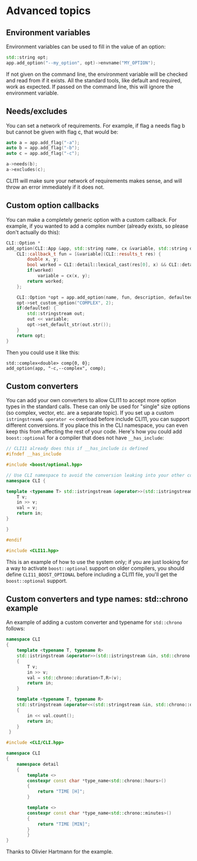 # Advanced topics


## Environment variables

Environment variables can be used to fill in the value of an option:

```cpp
std::string opt;
app.add_option("--my_option", opt)->envname("MY_OPTION");
```
If not given on the command line, the environment variable will be checked and read from if it exists. All the standard tools, like default and required, work as expected.
If passed on the command line, this will ignore the environment variable.

## Needs/excludes

You can set a network of requirements. For example, if flag a needs flag b but cannot be given with flag c, that would be:

```cpp
auto a = app.add_flag("-a");
auto b = app.add_flag("-b");
auto c = app.add_flag("-c");

a->needs(b);
a->excludes(c);
```

CLI11 will make sure your network of requirements makes sense, and will throw an error immediately if it does not.

## Custom option callbacks

You can make a completely generic option with a custom callback. For example, if you wanted to add a complex number (already exists, so please don't actually do this):

```cpp
CLI::Option *
add_option(CLI::App &app, std::string name, cx &variable, std::string description = "", bool defaulted = false) {
    CLI::callback_t fun = [&variable](CLI::results_t res) {
        double x, y;
        bool worked = CLI::detail::lexical_cast(res[0], x) && CLI::detail::lexical_cast(res[1], y);
        if(worked)
            variable = cx(x, y);
        return worked;
    };

    CLI::Option *opt = app.add_option(name, fun, description, defaulted);
    opt->set_custom_option("COMPLEX", 2);
    if(defaulted) {
        std::stringstream out;
        out << variable;
        opt->set_default_str(out.str());
    }
    return opt;
}
```

Then you could use it like this:

```
std::complex<double> comp{0, 0};
add_option(app, "-c,--complex", comp);
```

## Custom converters

You can add your own converters to allow CLI11 to accept more option types in the standard calls. These can only be used for "single" size options (so complex, vector, etc. are a separate topic). If you set up a custom `istringstream& operator <<` overload before include CLI11, you can support different conversions. If you place this in the CLI namespace, you can even keep this from affecting the rest of your code. Here's how you could add `boost::optional` for a compiler that does not have `__has_include`:

```cpp
// CLI11 already does this if __has_include is defined
#ifndef __has_include

#include <boost/optional.hpp>

// Use CLI namespace to avoid the conversion leaking into your other code
namespace CLI {

template <typename T> std::istringstream &operator>>(std::istringstream &in, boost::optional<T> &val) {
    T v;
    in >> v;
    val = v;
    return in;
}

}

#endif

#include <CLI11.hpp>
```

This is an example of how to use the system only; if you are just looking for a way to activate `boost::optional` support on older compilers, you should define `CLI11_BOOST_OPTIONAL` before including a CLI11 file, you'll get the `boost::optional` support.


## Custom converters and type names: std::chrono example

An example of adding a custom converter and typename for `std::chrono` follows:

```cpp
namespace CLI
{
	template <typename T, typename R>
	std::istringstream &operator>>(std::istringstream &in, std::chrono::duration<T,R> &val)
	{
		T v;
		in >> v;
		val = std::chrono::duration<T,R>(v);
		return in;
	}

	template <typename T, typename R>
	std::stringstream &operator<<(std::stringstream &in, std::chrono::duration<T,R> &val)
	{
		in << val.count();
		return in;
	}
 }

#include <CLI/CLI.hpp>

namespace CLI
{
	namespace detail
	{
		template <>
		constexpr const char *type_name<std::chrono::hours>()
		{
			return "TIME [H]";
		}

		template <>
		constexpr const char *type_name<std::chrono::minutes>()
		{
			return "TIME [MIN]";
		}
        }
}
```

Thanks to Olivier Hartmann for the example.
